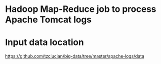 # Hadoop Map-Reduce job to process Apache Tomcat logs

# Input data location
https://github.com/tzclucian/big-data/tree/master/apache-logs/data
